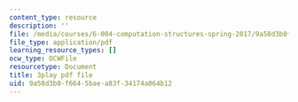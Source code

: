 ```yaml
---
content_type: resource
description: ''
file: /media/courses/6-004-computation-structures-spring-2017/9a58d3b0f6645baea83f34174a064b12_br3mu-IK9N8.pdf
file_type: application/pdf
learning_resource_types: []
ocw_type: OCWFile
resourcetype: Document
title: 3play pdf file
uid: 9a58d3b0-f664-5bae-a83f-34174a064b12
---
```

